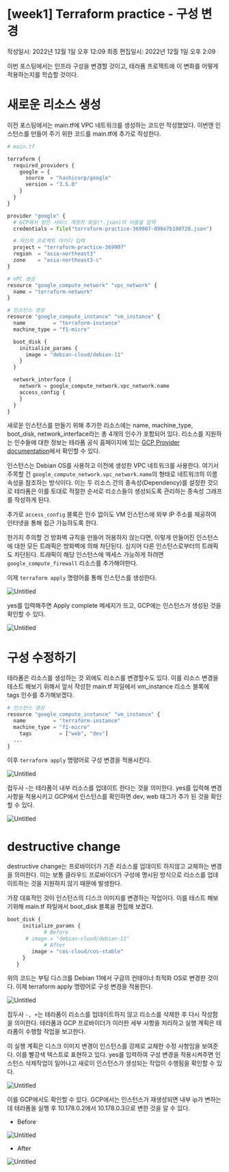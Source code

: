 # [week1] Terraform practice - 구성 변경

작성일시: 2022년 12월 1일 오후 12:09
최종 편집일시: 2022년 12월 1일 오후 2:09

이번 포스팅에서는 인프라 구성을 변경할 것이고, 테라폼 프로젝트에 이 변화를 어떻게 적용하는지를 학습할 것이다.

# 새로운 리소스 생성

이전 포스팅에서는 main.tf에  VPC 네트워크를 생성하는 코드만 작성했었다. 이번엔 인스턴스를 만들어 주기 위한 코드를 main.tf에 추가로 작성한다.

```python
# main.tf

terraform {
  required_providers {
    google = {
      source  = "hashicorp/google"
      version = "3.5.0"
    }
  }
}

provider "google" {
  # GCP에서 받은 서비스 계정키 파일(*.json)의 이름을 입력
  credentials = file("terraform-practice-369907-098e7b100728.json")

  # 자신의 프로젝트 아이디 입력
  project = "terraform-practice-369907"
  region  = "asia-northeast3"
  zone    = "asia-northeast3-c"
}

# VPC 생성
resource "google_compute_network" "vpc_network" {
  name = "terraform-network"
}

# 인스턴스 생성
resource "google_compute_instance" "vm_instance" {
  name         = "terraform-instance"
  machine_type = "f1-micro"

  boot_disk {
    initialize_params {
      image = "debian-cloud/debian-11"
    }
  }

  network_interface {
    network = google_compute_network.vpc_network.name
    access_config {
    }
  }
}
```

새로운 인스턴스를 만들기 위해 추가한 리소스에는 name, machine_type, boot_disk, network_interface라는 총 4개의 인수가 포함되어 있다. 리소스를 지원하는 인수들에 대한 정보는 테라폼 공식 홈페이지에 있는 [GCP Provider documentation](https://registry.terraform.io/providers/hashicorp/google/latest/docs/resources/compute_instance)에서 확인할 수 있다.

인스턴스는 Debian OS를 사용하고 이전에 생성한 VPC 네트워크를 사용한다. 여기서 주목할 건 `google_compute_network.vpc_network.name`의 형태로 네트워크의 이름 속성을 참조하는 방식이다. 이는 두 리소스 간의 종속성(Dependency)를 설정한 것으로 테라폼은 이를 토대로 적절한 순서로 리소스들이 생성되도록 관리하는 종속성 그래프를 작성하게 된다.

추가로 `access_config` 블록은 인수 없이도 VM 인스턴스에 외부 IP 주소를 제공하여 인터넷을 통해 접근 가능하도록 한다.

한가지 주의할 건 방화벽 규칙을 만들어 허용하지 않는다면, 이렇게 만들어진 인스턴스에 대한 모든 트래픽은 방화벽에 의해 차단된다. 심지어 다른 인스턴스로부터의 트래픽도 차단된다. 트래픽이 해당 인스턴스에 엑세스 가능하게 하려면 `google_compute_firewall` 리소스를 추가해야한다.

이제 `terraform apply` 명령어를 통해 인스턴스를 생성한다.

![Untitled](%5Bweek1%5D%20Terraform%20practice%20-%20%E1%84%80%E1%85%AE%E1%84%89%E1%85%A5%E1%86%BC%20%E1%84%87%E1%85%A7%E1%86%AB%E1%84%80%E1%85%A7%E1%86%BC%20bbb286f3c14648bd9b5d3ed955ccfd4f/Untitled.png)

yes를 입력해주면 Apply complete 메세지가 뜨고, GCP에는 인스턴스가 생성된 것을 확인할 수 있다.

![Untitled](%5Bweek1%5D%20Terraform%20practice%20-%20%E1%84%80%E1%85%AE%E1%84%89%E1%85%A5%E1%86%BC%20%E1%84%87%E1%85%A7%E1%86%AB%E1%84%80%E1%85%A7%E1%86%BC%20bbb286f3c14648bd9b5d3ed955ccfd4f/Untitled%201.png)

# 구성 수정하기

테라폼은 리소스를 생성하는 것 외에도 리소스를 변경할수도 있다. 이를 리소스 변경을 테스트 해보기 위해서 앞서 작성한 main.tf 파일에서 vm_instance 리소스 블록에 tags 인수를 추가해보겠다.

```python
# 인스턴스 생성
resource "google_compute_instance" "vm_instance" {
  name         = "terraform-instance"
  machine_type = "f1-micro"
	tags         = ["web", "dev"]
  ...
}
```

이후 `terraform apply` 명령어로 구성 변경을 적용시킨다.

![Untitled](%5Bweek1%5D%20Terraform%20practice%20-%20%E1%84%80%E1%85%AE%E1%84%89%E1%85%A5%E1%86%BC%20%E1%84%87%E1%85%A7%E1%86%AB%E1%84%80%E1%85%A7%E1%86%BC%20bbb286f3c14648bd9b5d3ed955ccfd4f/Untitled%202.png)

접두사 `~`는 테라폼이 내부 리소스를 업데이트 한다는 것을 의미한다. yes를 입력해 변경사항을 적용시키고 GCP에서 인스턴스를 확인하면 dev, web 태그가 추가 된 것을 확인할 수 있다.

![Untitled](%5Bweek1%5D%20Terraform%20practice%20-%20%E1%84%80%E1%85%AE%E1%84%89%E1%85%A5%E1%86%BC%20%E1%84%87%E1%85%A7%E1%86%AB%E1%84%80%E1%85%A7%E1%86%BC%20bbb286f3c14648bd9b5d3ed955ccfd4f/Untitled%203.png)

# ****destructive change****

destructive change는 프로바이더가 기존 리소스를 업데이트 하지않고 교체하는 변경을 의미한다. 이는 보통 클라우드 프로바이더가 구성에 명시된 방식으로 리소스를 업데이트하는 것을 지원하지 않기 때문에 발생한다.

가장 대표적인 것이 인스턴스의 디스크 이미지를 변경하는 작업이다. 이를 테스트 해보기위해 main.tf 파일에서 boot_disk 블록을 편집해 보겠다.

```python
boot_disk {
     initialize_params {
			# Before
      # image = "debian-cloud/debian-11"
			# After
        image = "cos-cloud/cos-stable"
     }
   }
```

위의 코드는 부팅 디스크를 Debian 11에서 구글의 컨테이너 최적화 OS로 변경한 것이다. 이제 terraform apply 명령어로 구성 변경을 적용한다.

![Untitled](%5Bweek1%5D%20Terraform%20practice%20-%20%E1%84%80%E1%85%AE%E1%84%89%E1%85%A5%E1%86%BC%20%E1%84%87%E1%85%A7%E1%86%AB%E1%84%80%E1%85%A7%E1%86%BC%20bbb286f3c14648bd9b5d3ed955ccfd4f/Untitled%204.png)

접두사 `-, +`는 테라폼이 리소스를 업데이트하지 않고 리소스를 삭제한 후 다시 작성함을 의미한다. 테라폼과 GCP 프로바이더가 이러한 세부 사항을 처리하고 실행 계획은 테라폼이 수행할 작업을 보고한다.

이 실행 계획은 디스크 이미지 변경이 인스턴스를 강제로 교체한 수정 사항임을 보여준다. 이를 빨강색 텍스트로 표현하고 있다. yes를 입력하여 구성 변경을 적용시켜주면 인스턴스 삭제작업이 일어나고 새로이 인스턴스가 생성되는 작업이 수행됨을 확인할 수 있다. 

![Untitled](%5Bweek1%5D%20Terraform%20practice%20-%20%E1%84%80%E1%85%AE%E1%84%89%E1%85%A5%E1%86%BC%20%E1%84%87%E1%85%A7%E1%86%AB%E1%84%80%E1%85%A7%E1%86%BC%20bbb286f3c14648bd9b5d3ed955ccfd4f/Untitled%205.png)

이를 GCP에서도 확인할 수 있다. GCP에서는 인스턴스가 재생성되면 내부 ip가 변하는데 테라폼을 실행 후 10.178.0.2에서 10.178.0.3으로 변한 것을 알 수 있다.

- Before

![Untitled](%5Bweek1%5D%20Terraform%20practice%20-%20%E1%84%80%E1%85%AE%E1%84%89%E1%85%A5%E1%86%BC%20%E1%84%87%E1%85%A7%E1%86%AB%E1%84%80%E1%85%A7%E1%86%BC%20bbb286f3c14648bd9b5d3ed955ccfd4f/Untitled%206.png)

- After

![Untitled](%5Bweek1%5D%20Terraform%20practice%20-%20%E1%84%80%E1%85%AE%E1%84%89%E1%85%A5%E1%86%BC%20%E1%84%87%E1%85%A7%E1%86%AB%E1%84%80%E1%85%A7%E1%86%BC%20bbb286f3c14648bd9b5d3ed955ccfd4f/Untitled%207.png)